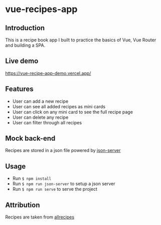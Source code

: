 # vue-recipes-app

## Introduction
This is a recipe book app I built to practice the basics of Vue, Vue Router and building a SPA. 

## Live demo
https://vue-recipe-app-demo.vercel.app/

## Features 
- User can add a new recipe
- User can see all added recipes as mini cards
- User can click on any mini card to see the full recipe page
- User can delete any recipe
- User can filter through all recipes

## Mock back-end
Recipes are stored in a json file powered by [json-server](https://www.npmjs.com/package/json-server)

## Usage

- Run ```$ npm install```
- Run ```$ npm run json-server``` to setup a json server
- Run ```$ npm run serve``` to serve the project

## Attribution

Recipes are taken from [allrecipes](https://www.allrecipes.com/)
